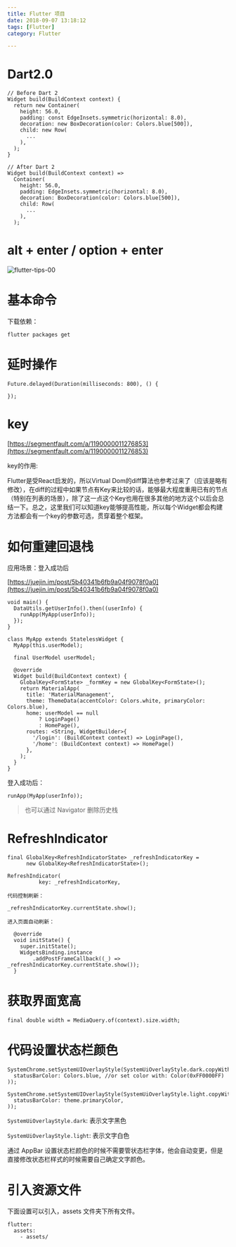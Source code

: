 ```yaml
---
title: Flutter 项目
date: 2018-09-07 13:18:12
tags: [Flutter]
category: Flutter

---
```


# Dart2.0

```
// Before Dart 2
Widget build(BuildContext context) {
  return new Container(
    height: 56.0,
    padding: const EdgeInsets.symmetric(horizontal: 8.0),
    decoration: new BoxDecoration(color: Colors.blue[500]),
    child: new Row(
      ...
    ),
  );
}

// After Dart 2
Widget build(BuildContext context) =>
  Container(
    height: 56.0,
    padding: EdgeInsets.symmetric(horizontal: 8.0),
    decoration: BoxDecoration(color: Colors.blue[500]),
    child: Row(
      ...
    ),
  );
```

# alt + enter / option + enter

![flutter-tips-00](flutter-tips-00)


# 基本命令

下载依赖：

```
flutter packages get
```



# 延时操作

```
Future.delayed(Duration(milliseconds: 800), () {
  
});
```

# key

[https://segmentfault.com/a/1190000011276853](https://segmentfault.com/a/1190000011276853)

key的作用:

Flutter是受React启发的，所以Virtual Dom的diff算法也参考过来了（应该是略有修改），在diff的过程中如果节点有Key来比较的话，能够最大程度重用已有的节点（特别在列表的场景），除了这一点这个Key也用在很多其他的地方这个以后会总结一下。总之，这里我们可以知道key能够提高性能，所以每个Widget都会构建方法都会有一个key的参数可选，贯穿着整个框架。

# 如何重建回退栈

应用场景：登入成功后

[https://juejin.im/post/5b40341b6fb9a04f9078f0a0](https://juejin.im/post/5b40341b6fb9a04f9078f0a0)

```
void main() {
  DataUtils.getUserInfo().then((userInfo) {
    runApp(MyApp(userInfo));
  });
}

class MyApp extends StatelessWidget {
  MyApp(this.userModel);

  final UserModel userModel;

  @override
  Widget build(BuildContext context) {
    GlobalKey<FormState> _formKey = new GlobalKey<FormState>();
    return MaterialApp(
      title: 'MaterialManagement',
      theme: ThemeData(accentColor: Colors.white, primaryColor: Colors.blue),
      home: userModel == null
          ? LoginPage()
          : HomePage(),
      routes: <String, WidgetBuilder>{
        '/login': (BuildContext context) => LoginPage(),
        '/home': (BuildContext context) => HomePage()
      },
    );
  }
}
```

登入成功后：

```
runApp(MyApp(userInfo));
```

>也可以通过 Navigator 删除历史栈

# RefreshIndicator

```
final GlobalKey<RefreshIndicatorState> _refreshIndicatorKey =
      new GlobalKey<RefreshIndicatorState>();

RefreshIndicator(
          key: _refreshIndicatorKey,      

代码控制刷新：

_refreshIndicatorKey.currentState.show();

进入页面自动刷新：

  @override
  void initState() {
    super.initState();
    WidgetsBinding.instance
        .addPostFrameCallback((_) => _refreshIndicatorKey.currentState.show());
  }
```

# 获取界面宽高

```
final double width = MediaQuery.of(context).size.width;
```

# 代码设置状态栏颜色

```
SystemChrome.setSystemUIOverlayStyle(SystemUiOverlayStyle.dark.copyWith(
  statusBarColor: Colors.blue, //or set color with: Color(0xFF0000FF)
));

SystemChrome.setSystemUIOverlayStyle(SystemUiOverlayStyle.light.copyWith(
  statusBarColor: theme.primaryColor,
));
```

`SystemUiOverlayStyle.dark`: 表示文字黑色

`SystemUiOverlayStyle.light`: 表示文字白色

通过 AppBar 设置状态栏颜色的时候不需要管状态栏字体，他会自动变更，但是直接修改状态栏样式的时候需要自己确定文字颜色。


# 引入资源文件

下面设置可以引入，assets 文件夹下所有文件。

```
flutter:
  assets:
    - assets/
```


